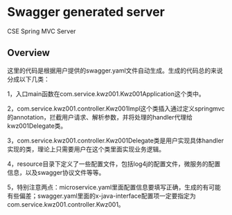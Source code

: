 # Swagger generated server

CSE Spring MVC Server


## Overview
这里的代码是根据用户提供的swagger.yaml文件自动生成。生成的代码总的来说分成以下几类：

1，入口main函数在com.service.kwz001.Kwz001Application这个类中。

2，com.service.kwz001.controller.Kwz001Impl这个类插入通过定义springmvc的annotation，拦截用户请求、解析参数，并将处理的handler代理给kwz001Delegate类。

3，com.service.kwz001.controller.Kwz001Delegate类是用户实现具体handler实现的类，理论上只需要用户在这个类里面实现业务逻辑。


4，resource目录下定义了一些配置文件，包括log4j的配置文件，微服务的配置信息，以及swagger协议文件等等。

5，特别注意两点：microservice.yaml里面配置信息要填写正确，生成的有可能有些偏差；swagger.yaml里面的x-java-interface配置项一定要指定为com.service.kwz001.controller.Kwz001。
